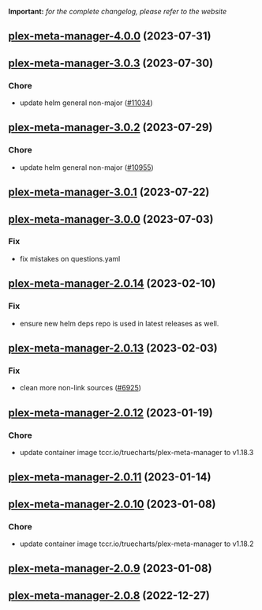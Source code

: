 **Important:**
*for the complete changelog, please refer to the website*













## [plex-meta-manager-4.0.0](https://github.com/truecharts/charts/compare/plex-meta-manager-3.0.3...plex-meta-manager-4.0.0) (2023-07-31)




## [plex-meta-manager-3.0.3](https://github.com/truecharts/charts/compare/plex-meta-manager-3.0.2...plex-meta-manager-3.0.3) (2023-07-30)

### Chore

- update helm general non-major ([#11034](https://github.com/truecharts/charts/issues/11034))
  
  


## [plex-meta-manager-3.0.2](https://github.com/truecharts/charts/compare/plex-meta-manager-3.0.1...plex-meta-manager-3.0.2) (2023-07-29)

### Chore

- update helm general non-major ([#10955](https://github.com/truecharts/charts/issues/10955))
  
  


## [plex-meta-manager-3.0.1](https://github.com/truecharts/charts/compare/plex-meta-manager-3.0.0...plex-meta-manager-3.0.1) (2023-07-22)




## [plex-meta-manager-3.0.0](https://github.com/truecharts/charts/compare/plex-meta-manager-2.0.14...plex-meta-manager-3.0.0) (2023-07-03)

### Fix

- fix mistakes on questions.yaml
  
  


## [plex-meta-manager-2.0.14](https://github.com/truecharts/charts/compare/plex-meta-manager-2.0.13...plex-meta-manager-2.0.14) (2023-02-10)

### Fix

- ensure new helm deps repo is used in latest releases as well.
  
  


## [plex-meta-manager-2.0.13](https://github.com/truecharts/charts/compare/plex-meta-manager-2.0.12...plex-meta-manager-2.0.13) (2023-02-03)

### Fix

-  clean more non-link sources ([#6925](https://github.com/truecharts/charts/issues/6925))
  
  


## [plex-meta-manager-2.0.12](https://github.com/truecharts/charts/compare/plex-meta-manager-2.0.11...plex-meta-manager-2.0.12) (2023-01-19)

### Chore

- update container image tccr.io/truecharts/plex-meta-manager to v1.18.3
  
  


## [plex-meta-manager-2.0.11](https://github.com/truecharts/charts/compare/plex-meta-manager-2.0.10...plex-meta-manager-2.0.11) (2023-01-14)




## [plex-meta-manager-2.0.10](https://github.com/truecharts/charts/compare/plex-meta-manager-2.0.9...plex-meta-manager-2.0.10) (2023-01-08)

### Chore

- update container image tccr.io/truecharts/plex-meta-manager to v1.18.2
  
  


## [plex-meta-manager-2.0.9](https://github.com/truecharts/charts/compare/plex-meta-manager-2.0.8...plex-meta-manager-2.0.9) (2023-01-08)




## [plex-meta-manager-2.0.8](https://github.com/truecharts/charts/compare/plex-meta-manager-2.0.7...plex-meta-manager-2.0.8) (2022-12-27)
